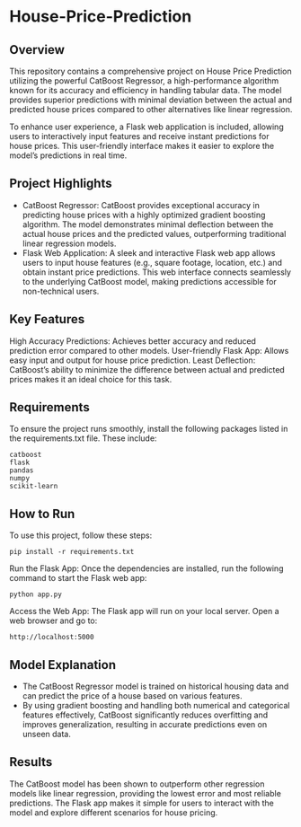 # House-Price-Prediction

## Overview
This repository contains a comprehensive project on House Price Prediction utilizing the powerful CatBoost Regressor, a high-performance algorithm known for its accuracy and efficiency in handling tabular data. The model provides superior predictions with minimal deviation between the actual and predicted house prices compared to other alternatives like linear regression.

To enhance user experience, a Flask web application is included, allowing users to interactively input features and receive instant predictions for house prices. This user-friendly interface makes it easier to explore the model’s predictions in real time.

## Project Highlights
- CatBoost Regressor:
CatBoost provides exceptional accuracy in predicting house prices with a highly optimized gradient boosting algorithm.
The model demonstrates minimal deflection between the actual house prices and the predicted values, outperforming traditional linear regression models.
- Flask Web Application:
A sleek and interactive Flask web app allows users to input house features (e.g., square footage, location, etc.) and obtain instant price predictions.
This web interface connects seamlessly to the underlying CatBoost model, making predictions accessible for non-technical users.

## Key Features
High Accuracy Predictions: Achieves better accuracy and reduced prediction error compared to other models.
User-friendly Flask App: Allows easy input and output for house price prediction.
Least Deflection: CatBoost’s ability to minimize the difference between actual and predicted prices makes it an ideal choice for this task.

## Requirements
To ensure the project runs smoothly, install the following packages listed in the requirements.txt file. These include:
```
catboost
flask
pandas
numpy
scikit-learn
```
## How to Run

To use this project, follow these steps:
``` 
pip install -r requirements.txt 
```

Run the Flask App: Once the dependencies are installed, run the following command to start the Flask web app:
``` 
python app.py 
```

Access the Web App: The Flask app will run on your local server. Open a web browser and go to:
``` 
http://localhost:5000 
```

## Model Explanation
- The CatBoost Regressor model is trained on historical housing data and can predict the price of a house based on various features.
- By using gradient boosting and handling both numerical and categorical features effectively, CatBoost significantly reduces overfitting and improves generalization, resulting in accurate predictions even on unseen data.

## Results
The CatBoost model has been shown to outperform other regression models like linear regression, providing the lowest error and most reliable predictions.
The Flask app makes it simple for users to interact with the model and explore different scenarios for house pricing.





